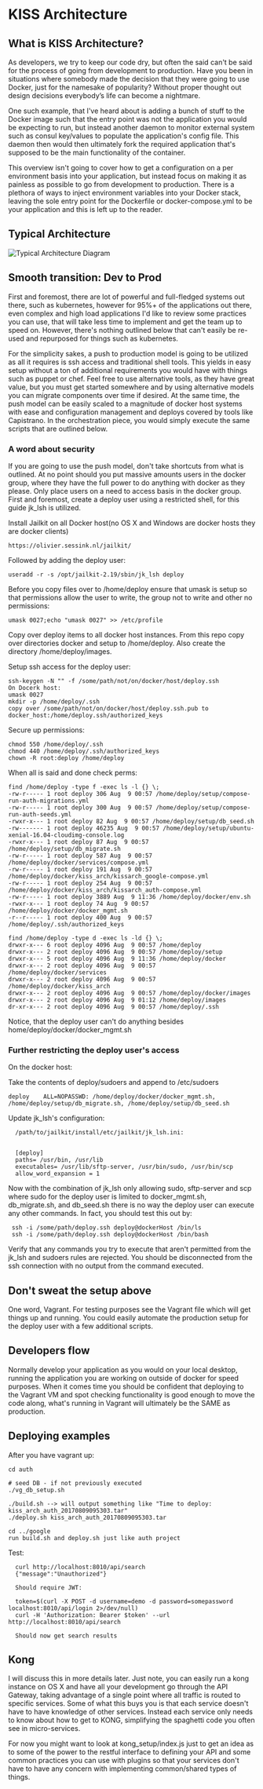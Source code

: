 # KISS Architecture

## What is KISS Architecture? 
As developers, we try to keep our code dry, but often the said can't be said for the process of going from development to production. Have you been in situations where somebody made the decision that they were going to use Docker, just for the namesake of popularity? Without proper thought out design decisions everybody’s life can become a nightmare.

One such example, that I've heard about is adding a bunch of stuff to the Docker image such that the entry point was not the application 
you would be expecting to run, but instead another daemon to monitor external system such as consul key/values to populate the application's 
config file. This daemon then would then ultimately fork the required application that's supposed to be the main functionality of the container.

This overview isn't going to cover how to get a configuration on a per environment basis into your application, but instead focus on 
making it as painless as possible to go from development to production. There is a plethora of ways to inject environment variables 
into your Docker stack, leaving the sole entry point for the Dockerfile or docker-compose.yml to be your application and this
is left up to the reader.

## Typical Architecture

![Typical Architecture Diagram](https://raw.githubusercontent.com/ccyphers/kiss_arch/master/example_arch_dia.png "")

## Smooth transition: Dev to Prod

First and foremost, there are lot of powerful and full-fledged systems out there, such as kubernetes, however for 95%+ of the applications out there, 
even complex and high load applications I'd like to review some practices you can use, that will take less time to implement and get the team up to 
speed on. However, there's nothing outlined below that can't easily be re-used and repurposed for things such as kubernetes.

For the simplicity sakes, a push to production model is going to be utilized as all it requires is ssh access and traditional shell tools. This 
yields in easy setup without a ton of additional requirements you would have with things such as puppet or chef. Feel free to use alternative tools,
as they have great value, but you must get started somewhere and by using alternative models you can migrate components over time if 
desired. At the same time, the push model can be easily scaled to a magnitude of docker host systems with ease and configuration management and 
deploys covered by tools like Capistrano. In the orchestration piece, you would simply execute the same scripts that are outlined below.


### A word about security
If you are going to use the push model, don't take shortcuts from what is outlined. At no point should you put 
massive amounts users in the docker group, where they have the full power to do anything with docker as they please. Only place users on a need to access basis 
in the docker group. First and foremost, create a deploy user using a restricted shell, for this guide jk_lsh is utilized.

Install Jailkit on all Docker host(no OS X and Windows are docker hosts they are docker clients)

    https://olivier.sessink.nl/jailkit/

Followed by adding the deploy user:

    useradd -r -s /opt/jailkit-2.19/sbin/jk_lsh deploy

Before you copy files over to /home/deploy ensure that umask is setup so that permissions allow the user to write, the group not to write and other no permissions:

    umask 0027;echo "umask 0027" >> /etc/profile
    
Copy over deploy items to all docker host instances. From this repo copy over directories docker and setup to /home/deploy. Also create the directory /home/deploy/images.

Setup ssh access for the deploy user:

    ssh-keygen -N "" -f /some/path/not/on/docker/host/deploy.ssh
    On Docerk host:
    umask 0027
    mkdir -p /home/deploy/.ssh
    copy over /some/path/not/on/docker/host/deploy.ssh.pub to docker_host:/home/deploy.ssh/authorized_keys
     
Secure up permissions:
    
    chmod 550 /home/deploy/.ssh
    chmod 440 /home/deploy/.ssh/authorized_keys
    chown -R root:deploy /home/deploy
    
When all is said and done check perms:

    find /home/deploy -type f -exec ls -l {} \;
    -rw-r----- 1 root deploy 306 Aug  9 00:57 /home/deploy/setup/compose-run-auth-migrations.yml
    -rw-r----- 1 root deploy 300 Aug  9 00:57 /home/deploy/setup/compose-run-auth-seeds.yml
    -rwxr-x--- 1 root deploy 82 Aug  9 00:57 /home/deploy/setup/db_seed.sh
    -rw------- 1 root deploy 46235 Aug  9 00:57 /home/deploy/setup/ubuntu-xenial-16.04-cloudimg-console.log
    -rwxr-x--- 1 root deploy 87 Aug  9 00:57 /home/deploy/setup/db_migrate.sh
    -rw-r----- 1 root deploy 587 Aug  9 00:57 /home/deploy/docker/services/compose.yml
    -rw-r----- 1 root deploy 191 Aug  9 00:57 /home/deploy/docker/kiss_arch/kissarch_google-compose.yml
    -rw-r----- 1 root deploy 254 Aug  9 00:57 /home/deploy/docker/kiss_arch/kissarch_auth-compose.yml
    -rw-r----- 1 root deploy 3889 Aug  9 11:36 /home/deploy/docker/env.sh
    -rwxr-x--- 1 root deploy 74 Aug  9 00:57 /home/deploy/docker/docker_mgmt.sh
    -r--r----- 1 root deploy 400 Aug  9 00:57 /home/deploy/.ssh/authorized_keys
    
    find /home/deploy -type d -exec ls -ld {} \;
    drwxr-x--- 6 root deploy 4096 Aug  9 00:57 /home/deploy
    drwxr-x--- 2 root deploy 4096 Aug  9 00:57 /home/deploy/setup
    drwxr-x--- 5 root deploy 4096 Aug  9 11:36 /home/deploy/docker
    drwxr-x--- 2 root deploy 4096 Aug  9 00:57 /home/deploy/docker/services
    drwxr-x--- 2 root deploy 4096 Aug  9 00:57 /home/deploy/docker/kiss_arch
    drwxr-x--- 2 root deploy 4096 Aug  9 00:57 /home/deploy/docker/images
    drwxr-x--- 2 root deploy 4096 Aug  9 01:12 /home/deploy/images
    dr-xr-x--- 2 root deploy 4096 Aug  9 00:57 /home/deploy/.ssh
    
Notice, that the deploy user can't do anything besides home/deploy/docker/docker_mgmt.sh

### Further restricting the deploy user's access 
   
On the docker host:

   Take the contents of deploy/sudoers and append to /etc/sudoers
   
    deploy    ALL=NOPASSWD: /home/deploy/docker/docker_mgmt.sh, /home/deploy/setup/db_migrate.sh, /home/deploy/setup/db_seed.sh
    
   Update jk_lsh's configuration:
      
      /path/to/jailkit/install/etc/jailkit/jk_lsh.ini:
      
      
      [deploy]
      paths= /usr/bin, /usr/lib
      executables= /usr/lib/sftp-server, /usr/bin/sudo, /usr/bin/scp
      allow_word_expansion = 1

Now with the combination of jk_lsh only allowing sudo, sftp-server and scp where sudo for the deploy user is limited to docker_mgmt.sh, db_migrate.sh, 
and db_seed.sh there is no way the deploy user can execute any other commands. In fact, you should test this out by:
 
     ssh -i /some/path/deploy.ssh deploy@dockerHost /bin/ls
     ssh -i /some/path/deploy.ssh deploy@dockerHost /bin/bash
 
Verify that any commands you try to execute that aren't permitted from the jk_lsh and sudoers rules are rejected. You should be disconnected from the 
ssh connection with no output from the command executed.
     

## Don't sweat the setup above
     
One word, Vagrant. For testing purposes see the Vagrant file which will get things up and running. You could easily automate the production setup for the deploy user
with a few additional scripts.


## Developers flow

Normally develop your application as you would on your local desktop, running the application you are working on outside of docker for speed purposes.
When it comes time you should be confident that deploying to the Vagrant VM and spot checking functionality is good enough to move the code along, what's running in Vagrant 
will ultimately be the SAME as production.

## Deploying examples

After you have vagrant up:

    cd auth
    
    # seed DB - if not previously executed
    ./vg_db_setup.sh
    
    ./build.sh --> will output something like "Time to deploy: kiss_arch_auth_20170809095303.tar"
    ./deploy.sh kiss_arch_auth_20170809095303.tar
  
    cd ../google
    run build.sh and deploy.sh just like auth project

  
Test:
  
      curl http://localhost:8010/api/search
      {"message":"Unauthorized"}
      
      Should require JWT:
      
      token=$(curl -X POST -d username=demo -d password=somepassword localhost:8010/api/login 2>/dev/null)
      curl -H 'Authorization: Bearer $token' --url http://localhost:8010/api/search
      
      Should now get search results
  
## Kong
  
I will discuss this in more details later. Just note, you can easily run a kong instance on OS X and have all your development
go through the API Gateway, taking advantage of a single point where all traffic is routed to specific services. Some of what this buys you is that each service
doesn't have to have knowledge of other services. Instead each service only needs to know about how to get to KONG, simplifying the spaghetti 
code you often see in micro-services.

For now you might want to look at kong_setup/index.js just to get an idea as to some of the power to the restful interface to defining your API
and some common practices you can use with plugins so that your services don't have to have any concern with implementing common/shared types of things.
